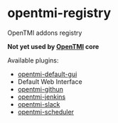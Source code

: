 # opentmi-registry
OpenTMI addons registry

 **Not yet used by [OpenTMI](https://github.com/OpenTMI/opentmi) core**

Available plugins:
* [opentmi-default-gui](https://github.com/OpenTMI/opentmi-default-gui)
 * Default Web Interface
* [opentmi-githun](https://github.com/OpenTMI/opentmi-github)
* [opentmi-jenkins](https://github.com/OpenTMI/opentmi-jenkins)
* [opentmi-slack](https://github.com/OpenTMI/opentmi-slack)
* [opentmi-scheduler](https://github.com/OpenTMI/opentmi-scheduler)

